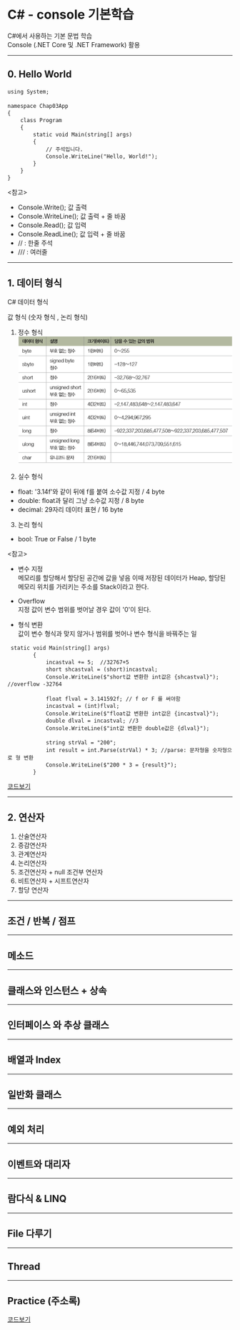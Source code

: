 # C# - console 기본학습

C#에서 사용하는 기본 문법 학습 <br>
Console (.NET Core 및 .NET Framework) 활용

-------------------------------------
## 0. Hello World

```
using System;

namespace Chap03App
{
    class Program
    {
        static void Main(string[] args)
        {
            // 주석입니다.
            Console.WriteLine("Hello, World!");
        }
    }
}
```
<참고\>
- Console.Write(); 값 출력 
- Console.WriteLine(); 값 출력 + 줄 바꿈
- Console.Read(); 값 입력
- Console.ReadLine(); 값 입력 + 줄 바꿈 
- // : 한줄 주석
- /// : 여러줄 

-------------------------------------
## 1. 데이터 형식

C# 데이터 형식

값 형식 (숫자 형식 , 논리 형식)

 1. 정수 형식 <br>
<kbd>![정수형식](/Console/참고자료/정수형식.PNG "정수형식")</kbd>

 2. 실수 형식
- float: '3.14f'와 같이 뒤에 f를 붙여 소수값 지정 / 4 byte
- double: float과 달리 그냥 소수값 지정 / 8 byte
- decimal: 29자리 데이터 표현 / 16 byte

 3. 논리 형식
- bool: True or False / 1 byte

<참고\>
* 변수 지정 <br>
메모리를 할당해서 할당된 공간에 값을 넣음
이때 저장된 데이터가 Heap, 할당된 메모리 위치를 가리키는 주소를 Stack이라고 한다.

* Overflow <br>
 지정 값이 변수 범위를 벗어날 경우 값이 '0'이 된다.
 
* 형식 변환 <br>
  값이 변수 형식과 맞지 않거나 범위를 벗어나 변수 형식을 바꿔주는 일
  
```
 static void Main(string[] args)
        {
            incastval += 5;  //32767+5
            short shcastval = (short)incastval;
            Console.WriteLine($"short값 변환한 int값은 {shcastval}");  //overflow -32764

            float flval = 3.141592f; // f or F 를 써야함
            incastval = (int)flval;
            Console.WriteLine($"float값 변환한 int값은 {incastval}");
            double dlval = incastval; //3
            Console.WriteLine($"int값 변환한 double값은 {dlval}");

            string strVal = "200";
            int result = int.Parse(strVal) * 3; //parse: 문자형을 숫자형으로 형 변환
            Console.WriteLine($"200 * 3 = {result}");
        }
```
[코드보기](https://github.com/kg4543/StudyCsharp21/tree/main/Console/chap03/Chap03App)

-------------------------------------
## 2. 연산자

1. 산술연산자
2. 증감연산자
3. 관계연산자
4. 논리연산자
5. 조건연산자 + null 조건부 연산자
6. 비트연산자 + 시프트연산자
7. 할당 연산자

-------------------------------------
## 조건 / 반복 / 점프

-------------------------------------
## 메소드

-------------------------------------
## 클래스와 인스턴스 + 상속

-------------------------------------
## 인터페이스 와 추상 클래스

-------------------------------------
## 배열과 Index

-------------------------------------
## 일반화 클래스

-------------------------------------
## 예외 처리

-------------------------------------
## 이벤트와 대리자

-------------------------------------
## 람다식 & LINQ

-------------------------------------
## File 다루기

-------------------------------------
## Thread

-------------------------------------
## Practice (주소록)

[코드보기](/Console/chap99_주소록/Chap99/Chap99)
